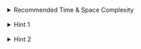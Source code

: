 <br>
<details class="hint-accordion">  
    <summary>Recommended Time & Space Complexity</summary>
    <p>
    You should aim for a solution with <code>O(m * n)</code> time and <code>O(m * n)</code> space, where <code>m</code> is the number of rows and <code>n</code> is the number of columns in the given matrix.
    </p>
</details>

<br>
<details class="hint-accordion">  
    <summary>Hint 1</summary>
    <p>
    If we move from one cell to an adjacent cell with a greater value, we won't revisit a cell, as the path is strictly increasing. A brute force approach would be to run a <code>dfs</code> from every cell and return the longest path found. This approach is exponential. Can you think of a way to optimize it to avoid redundant calculations?
    </p>
</details>

<br>
<details class="hint-accordion">  
    <summary>Hint 2</summary>
    <p>
    We can use memoization to cache the results of recursive calls and avoid redundant computations. A hash map or a <code>2D</code> array can be used to store these results.
    </p>
</details>
